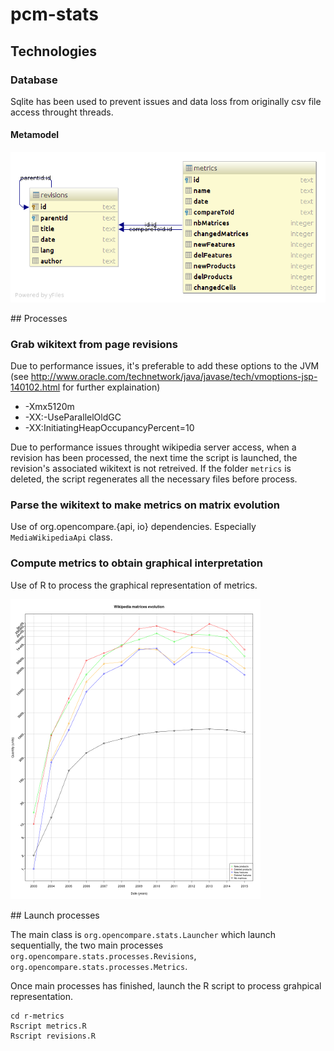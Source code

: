 # pcm-stats

## Technologies

### Database

Sqlite has been used to prevent issues and data loss from originally csv file access throught threads.

#### Metamodel

![iDatabase metamodel](db-diagram.png)

## Processes

### Grab wikitext from page revisions

Due to performance issues, it's preferable to add these options to the JVM (see http://www.oracle.com/technetwork/java/javase/tech/vmoptions-jsp-140102.html for further explaination)
 - -Xmx5120m
 - -XX:-UseParallelOldGC
 - -XX:InitiatingHeapOccupancyPercent=10
 
Due to performance issues throught wikipedia server access, when a revision has been processed, the next time the script is launched, the revision's associated wikitext is not retreived.
If the folder `metrics` is deleted, the script regenerates all the necessary files before process.

### Parse the wikitext to make metrics on matrix evolution

Use of org.opencompare.{api, io} dependencies. Especially `MediaWikipediaApi` class.

### Compute metrics to obtain graphical interpretation

Use of R to process the graphical representation of metrics.

![Example of metrics graph output](metrics.png)


## Launch processes

The main class is `org.opencompare.stats.Launcher` which launch sequentially, the two main processes `org.opencompare.stats.processes.Revisions`, `org.opencompare.stats.processes.Metrics`.

Once main processes has finished, launch the R script to process grahpical representation.

    cd r-metrics
    Rscript metrics.R
    Rscript revisions.R